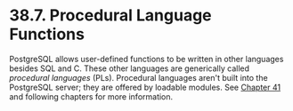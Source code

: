 # 38.7. Procedural Language Functions

PostgreSQL allows user-defined functions to be written in other languages besides SQL and C. These other languages are generically called _procedural languages_ \(PLs\). Procedural languages aren't built into the PostgreSQL server; they are offered by loadable modules. See [Chapter 41](https://www.postgresql.org/docs/10/static/xplang.html) and following chapters for more information.

